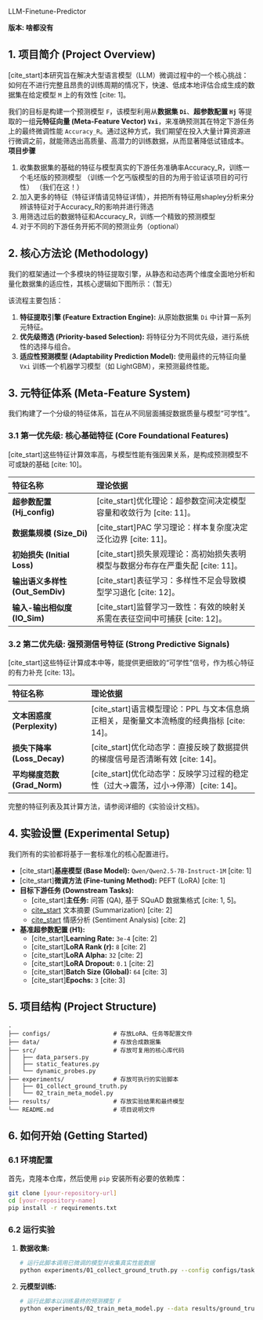 LLM-Finetune-Predictor

**版本: 啥都没有**

## 1. 项目简介 (Project Overview)

[cite_start]本研究旨在解决大型语言模型（LLM）微调过程中的一个核心挑战：如何在不进行完整且昂贵的训练周期的情况下，快速、低成本地评估合成生成的数据集在给定模型 `M` 上的有效性 [cite: 1]。

我们的目标是构建一个预测模型 `F`，该模型利用从**数据集 `Di`**、**超参数配置 `Hj`** 等提取的一组**元特征向量 (Meta-Feature Vector) `Vxi`**，来准确预测其在特定下游任务上的最终微调性能 `Accuracy_R`。通过这种方式，我们期望在投入大量计算资源进行微调之前，就能筛选出高质量、高潜力的训练数据，从而显著降低试错成本。
**项目步骤**
1. 收集数据集的基础的特征与模型真实的下游任务准确率Accuracy_R，训练一个毛坯版的预测模型 （训练一个乞丐版模型的目的为用于验证该项目的可行性） （我们在这！）
2. 加入更多的特征（特征详情请见特征详情），并把所有特征用shapley分析来分辨该特征对于Accuracy_R的影响并进行筛选
3. 用筛选过后的数据特征和Accuracy_R，训练一个精致的预测模型
4. 对于不同的下游任务开拓不同的预测业务（optional）
## 2. 核心方法论 (Methodology)

我们的框架通过一个多模块的特征提取引擎，从静态和动态两个维度全面地分析和量化数据集的适应性，其核心逻辑如下图所示：（暂无）

该流程主要包括：
1.  **特征提取引擎 (Feature Extraction Engine):** 从原始数据集 `Di` 中计算一系列元特征。
2.  **优先级筛选 (Priority-based Selection):** 将特征分为不同优先级，进行系统性的选择与组合。
3.  **适应性预测模型 (Adaptability Prediction Model):** 使用最终的元特征向量 `Vxi` 训练一个机器学习模型（如 LightGBM），来预测最终性能。

## 3. 元特征体系 (Meta-Feature System)

我们构建了一个分级的特征体系，旨在从不同层面捕捉数据质量与模型“可学性”。

### 3.1 第一优先级: 核心基础特征 (Core Foundational Features)
[cite_start]这些特征计算效率高，与模型性能有强因果关系，是构成预测模型不可或缺的基础 [cite: 10]。

| 特征名称 | 理论依据 |
| :--- | :--- |
| **超参数配置 (Hj_config)** | [cite_start]优化理论：超参数空间决定模型容量和收敛行为 [cite: 11]。 |
| **数据集规模 (Size_Di)** | [cite_start]PAC 学习理论：样本复杂度决定泛化边界 [cite: 11]。 |
| **初始损失 (Initial Loss)** | [cite_start]损失景观理论：高初始损失表明模型与数据分布存在严重失配 [cite: 11]。 |
| **输出语义多样性 (Out_SemDiv)** | [cite_start]表征学习：多样性不足会导致模型学习退化 [cite: 12]。 |
| **输入-输出相似度 (IO_Sim)** | [cite_start]监督学习一致性：有效的映射关系需在表征空间中可捕获 [cite: 12]。 |

### 3.2 第二优先级: 强预测信号特征 (Strong Predictive Signals)
[cite_start]这些特征计算成本中等，能提供更细致的“可学性”信号，作为核心特征的有力补充 [cite: 13]。

| 特征名称 | 理论依据 |
| :--- | :--- |
| **文本困惑度 (Perplexity)** | [cite_start]语言模型理论：PPL 与文本信息熵正相关，是衡量文本流畅度的经典指标 [cite: 14]。 |
| **损失下降率 (Loss_Decay)** | [cite_start]优化动态学：直接反映了数据提供的梯度信号是否清晰有效 [cite: 14]。 |
| **平均梯度范数 (Grad_Norm)** | [cite_start]优化动态学：反映学习过程的稳定性（过大→震荡，过小→停滞）[cite: 14]。 |

完整的特征列表及其计算方法，请参阅详细的《实验设计文档》。

## 4. 实验设置 (Experimental Setup)

我们所有的实验都将基于一套标准化的核心配置进行。

* [cite_start]**基座模型 (Base Model):** `Qwen/Qwen2.5-7B-Instruct-1M` [cite: 1]
* [cite_start]**微调方法 (Fine-tuning Method):** PEFT (LoRA) [cite: 1]
* **目标下游任务 (Downstream Tasks):**
    * [cite_start]**主任务:** 问答 (QA), 基于 SQuAD 数据集格式 [cite: 1, 5]。
    * [cite_start](待扩展) 文本摘要 (Summarization) [cite: 2]
    * [cite_start](待扩展) 情感分析 (Sentiment Analysis) [cite: 2]
* **基准超参数配置 (H1):**
    * [cite_start]**Learning Rate:** `3e-4` [cite: 2]
    * [cite_start]**LoRA Rank (r):** `8` [cite: 2]
    * [cite_start]**LoRA Alpha:** `32` [cite: 2]
    * [cite_start]**LoRA Dropout:** `0.1` [cite: 2]
    * [cite_start]**Batch Size (Global):** `64` [cite: 3]
    * [cite_start]**Epochs:** `3` [cite: 3]

## 5. 项目结构 (Project Structure)

```
.
├── configs/                  # 存放LoRA、任务等配置文件
├── data/                     # 存放合成数据集
├── src/                      # 存放可复用的核心库代码
│   ├── data_parsers.py
│   ├── static_features.py
│   └── dynamic_probes.py
├── experiments/              # 存放可执行的实验脚本
│   ├── 01_collect_ground_truth.py
│   └── 02_train_meta_model.py
├── results/                  # 存放实验结果和最终模型
└── README.md                 # 项目说明文件
```

## 6. 如何开始 (Getting Started)

### 6.1 环境配置
首先，克隆本仓库，然后使用 `pip` 安装所有必要的依赖库：
```bash
git clone [your-repository-url]
cd [your-repository-name]
pip install -r requirements.txt
```

### 6.2 运行实验
1.  **数据收集:**
    ```bash
    # 运行此脚本调用已微调的模型并收集真实性能数据
    python experiments/01_collect_ground_truth.py --config configs/task_configs.json
    ```
2.  **元模型训练:**
    ```bash
    # 运行此脚本以训练最终的预测模型 F
    python experiments/02_train_meta_model.py --data results/ground_truth_data.csv
    ```
